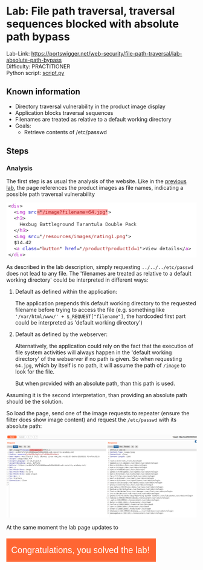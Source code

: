 # Lab: File path traversal, traversal sequences blocked with absolute path bypass

Lab-Link: <https://portswigger.net/web-security/file-path-traversal/lab-absolute-path-bypass>  
Difficulty: PRACTITIONER  
Python script: [script.py](script.py)  

## Known information

- Directory traversal vulnerability in the product image display
- Application blocks traversal sequences
- Filenames are treated as relative to a default working directory
- Goals:
  - Retrieve contents of /etc/passwd

## Steps

### Analysis

The first step is as usual the analysis of the website. Like in the [previous lab](../File_path_traversal,_simple_case/README.md), the page references the product images as file names, indicating a possible path traversal vulnerability

![references_filenames](img/references_filenames.png)

As described in the lab description, simply requesting `../../../etc/passwd` does not lead to any file. The 'filenames are treated as relative to a default working directory' could be interpreted in different ways:

1. Default as defined within the application:

    The application prepends this default working directory to the requested filename before trying to access the file (e.g. something like `'/var/html/www/' + $_REQUEST["filename"]`, the hardcoded first part could be interpreted as 'default working directory')

2. Default as defined by the webserver:

    Alternatively, the application could rely on the fact that the execution of file system activities will always happen in the 'default working directory' of the webserver if no path is given. So when requesting `64.jpg`, which by itself is no path, it will assume the path of `/image` to look for the file.

    But when provided with an absolute path, than this path is used.

Assuming it is the second interpretation, than providing an absolute path should be the solution.

So load the page, send one of the image requests to repeater (ensure the filter does show image content) and request the `/etc/passwd` with its absolute path:

![request](img/request.png)

At the same moment the lab page updates to

![success](img/success.png)
